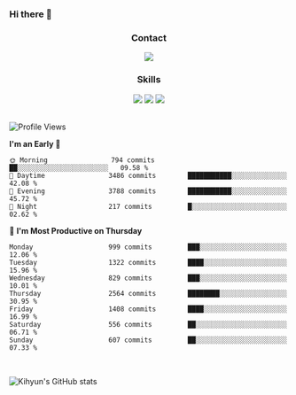 ### Hi there 👋

<!--
**Key5771/Key5771** is a ✨ _special_ ✨ repository because its `README.md` (this file) appears on your GitHub profile.

Here are some ideas to get you started:

- 🔭 I’m currently working on ...
- 🌱 I’m currently learning ...
- 👯 I’m looking to collaborate on ...
- 🤔 I’m looking for help with ...
- 💬 Ask me about ...
- 📫 How to reach me: ...
- 😄 Pronouns: ...
- ⚡ Fun fact: ...
-->

<h3 align="center">Contact</h3>
<div align="center">
  <a href="mailto:ksj57715@gmail.com"><img src="https://img.shields.io/badge/Gmail-D14836?style=for-the-badge&logo=gmail&logoColor=white"/></a>
</div>

<h3 align="center">Skills</h3>
<div align="center">
  <img src="https://img.shields.io/badge/iOS-000000?style=for-the-badge&logo=ios&logoColor=white"/>
  <img src="https://img.shields.io/badge/Swift-FA7343?style=for-the-badge&logo=swift&logoColor=white"/>
  <img src="https://img.shields.io/badge/Xcode-007ACC?style=for-the-badge&logo=Xcode&logoColor=white"/>
</div>

<br>

<!--START_SECTION:waka-->
![Profile Views](http://img.shields.io/badge/Profile%20Views-1-blue)

**I'm an Early 🐤** 

```text
🌞 Morning                794 commits         ██░░░░░░░░░░░░░░░░░░░░░░░   09.58 % 
🌆 Daytime                3486 commits        ███████████░░░░░░░░░░░░░░   42.08 % 
🌃 Evening                3788 commits        ███████████░░░░░░░░░░░░░░   45.72 % 
🌙 Night                  217 commits         █░░░░░░░░░░░░░░░░░░░░░░░░   02.62 % 
```
📅 **I'm Most Productive on Thursday** 

```text
Monday                   999 commits         ███░░░░░░░░░░░░░░░░░░░░░░   12.06 % 
Tuesday                  1322 commits        ████░░░░░░░░░░░░░░░░░░░░░   15.96 % 
Wednesday                829 commits         ███░░░░░░░░░░░░░░░░░░░░░░   10.01 % 
Thursday                 2564 commits        ████████░░░░░░░░░░░░░░░░░   30.95 % 
Friday                   1408 commits        ████░░░░░░░░░░░░░░░░░░░░░   16.99 % 
Saturday                 556 commits         ██░░░░░░░░░░░░░░░░░░░░░░░   06.71 % 
Sunday                   607 commits         ██░░░░░░░░░░░░░░░░░░░░░░░   07.33 % 
```



<!--END_SECTION:waka-->

<br>


![Kihyun's GitHub stats](https://github-readme-stats.vercel.app/api?username=key5771&show_icons=true&theme=radical)
